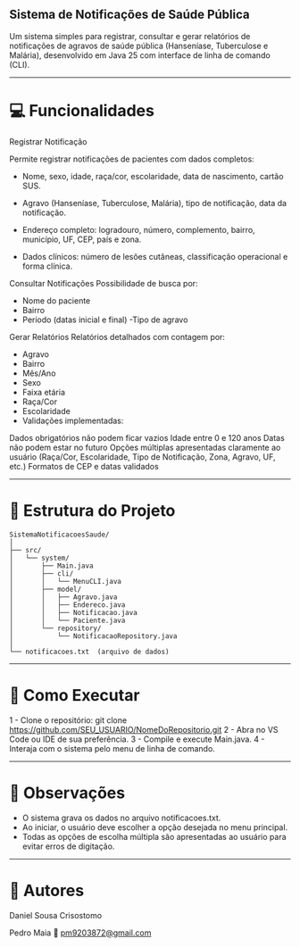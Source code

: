 ## Sistema de Notificações de Saúde Pública

Um sistema simples para registrar, consultar e gerar relatórios de notificações de agravos de saúde pública (Hanseníase, Tuberculose e Malária), desenvolvido em Java 25 com interface de linha de comando (CLI).

---

# 💻 Funcionalidades

Registrar Notificação

Permite registrar notificações de pacientes com dados completos:

- Nome, sexo, idade, raça/cor, escolaridade, data de nascimento, cartão SUS.

- Agravo (Hanseníase, Tuberculose, Malária), tipo de notificação, data da notificação.

- Endereço completo: logradouro, número, complemento, bairro, município, UF, CEP, país e zona.

- Dados clínicos: número de lesões cutâneas, classificação operacional e forma clínica.

Consultar Notificações
Possibilidade de busca por:

- Nome do paciente
- Bairro
- Período (datas inicial e final)
-Tipo de agravo

Gerar Relatórios
Relatórios detalhados com contagem por:

- Agravo
- Bairro
- Mês/Ano
- Sexo
- Faixa etária
- Raça/Cor
- Escolaridade
- Validações implementadas:

Dados obrigatórios não podem ficar vazios
Idade entre 0 e 120 anos
Datas não podem estar no futuro
Opções múltiplas apresentadas claramente ao usuário (Raça/Cor, Escolaridade, Tipo de Notificação, Zona, Agravo, UF, etc.)
Formatos de CEP e datas validados

---

# 📁 Estrutura do Projeto

```text
SistemaNotificacoesSaude/
│
├── src/
│   └── system/
│       ├── Main.java
│       ├── cli/
│       │   └── MenuCLI.java
│       ├── model/
│       │   ├── Agravo.java
│       │   ├── Endereco.java
│       │   ├── Notificacao.java
│       │   └── Paciente.java
│       └── repository/
│           └── NotificacaoRepository.java
│
└── notificacoes.txt  (arquivo de dados)
```
---

# 🚀 Como Executar

1 - Clone o repositório:
git clone https://github.com/SEU_USUARIO/NomeDoRepositorio.git
2 - Abra no VS Code ou IDE de sua preferência.
3 - Compile e execute Main.java.
4 - Interaja com o sistema pelo menu de linha de comando.

---
# 📌 Observações
- O sistema grava os dados no arquivo notificacoes.txt.
- Ao iniciar, o usuário deve escolher a opção desejada no menu principal.
- Todas as opções de escolha múltipla são apresentadas ao usuário para evitar erros de digitação.
---
# 📝 Autores
Daniel Sousa Crisostomo 

Pedro Maia
📧 pm9203872@gmail.com
